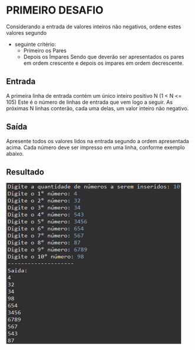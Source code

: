 # PRIMEIRO DESAFIO

Considerando a entrada de valores inteiros não negativos, ordene estes valores segundo
- seguinte critério:
	- Primeiro os Pares
	- Depois os Ímpares
Sendo que deverão ser apresentados os pares em ordem crescente e depois os ímpares em ordem decrescente.


## Entrada
A primeira linha de entrada contém um único inteiro positivo N (1 < N <= 105) Este é o número de linhas de entrada que vem logo a seguir. As próximas N linhas conterão, cada uma delas, um valor inteiro não negativo.


## Saída

Apresente todos os valores lidos na entrada segundo a ordem apresentada acima. Cada número deve ser impresso em uma linha, conforme exemplo abaixo.

## Resultado

![result](../README_IMG/desafio1.png)